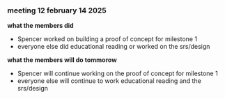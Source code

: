 ### meeting 12 february 14 2025
**what the members did**
- Spencer worked on building a proof of concept for milestone 1
- everyone else did educational reading or worked on the srs/design

**what the members will do tommorow**
- Spencer will continue working on the proof of concept for milestone 1
- everyone else will continue to work educational reading and the srs/design
